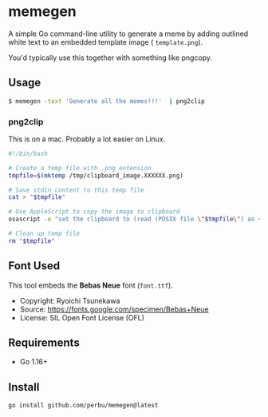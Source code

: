 # memegen

A simple Go command-line utility to generate a meme by adding outlined white text to an embedded template image (
`template.png`).

You'd typically use this together with something like pngcopy. 

## Usage

```bash
$ memegen -text 'Generate all the memes!!!'  | png2clip
```

### png2clip
This is on a mac. Probably a lot easier on Linux.
```bash
#!/bin/bash

# Create a temp file with .png extension
tmpfile=$(mktemp /tmp/clipboard_image.XXXXXX.png)

# Save stdin content to this temp file
cat > "$tmpfile"

# Use AppleScript to copy the image to clipboard
osascript -e "set the clipboard to (read (POSIX file \"$tmpfile\") as «class PNGf»)"

# Clean up temp file
rm "$tmpfile"
```


## Font Used

This tool embeds the **Bebas Neue** font (`font.ttf`).

- Copyright: Ryoichi Tsunekawa
- Source: <https://fonts.google.com/specimen/Bebas+Neue>
- License: SIL Open Font License (OFL)

## Requirements

- Go 1.16+

## Install
```bash
go install github.com/perbu/memegen@latest
```